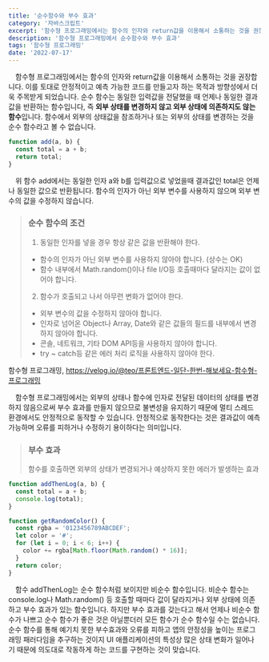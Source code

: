 ```yaml
---
title: '순수함수와 부수 효과'
category: '자바스크립트'
excerpt: '함수형 프로그래밍에서는 함수의 인자와 return값을 이용해서 소통하는 것을 권장합니다. 이를 토대로 안정적이고 예측 가능한 코드를 만들고자 하는 목적과 방향성에서 더욱 주목받게 되었습니다. 순수 함수는 동일한 입력값을 전달했을 때 언제나 동일한 결과값을 반환하는 함수입니다.'
description: '함수형 프로그래밍에서 순수함수와 부수 효과'
tags: '함수형 프로그래밍'
date: '2022-07-17'
---
```


&emsp;함수형 프로그래밍에서는 함수의 인자와 return값을 이용해서 소통하는 것을 권장합니다. 이를 토대로 안정적이고 예측 가능한 코드를 만들고자 하는 목적과 방향성에서 더욱 주목받게 되었습니다. 순수 함수는 동일한 입력값을 전달했을 때 언제나 동일한 결과값을 반환하는 함수입니다, 즉 **외부 상태를 변경하지 않고 외부 상태에 의존하지도 않는 함수**입니다. 함수에서 외부의 상태값을 참조하거나 또는 외부의 상태를 변경하는 것을 순수 함수라고 볼 수 없습니다.

```js
function add(a, b) {
  const total = a + b;
  return total;
}
```

&emsp;위 함수 add에서는 동일한 인자 a와 b를 입력값으로 넣었을때 결과값인 total은 언제나 동일한 값으로 반환됩니다. 함수의 인자가 아닌 외부 변수를 사용하지 않으며 외부 변수의 값을 수정하지 않습니다.

> ### 순수 함수의 조건
>
> 1.  동일한 인자를 넣을 경우 항상 같은 값을 반환해야 한다.
>
> - 함수의 인자가 아닌 외부 변수를 사용하지 않아야 합니다. (상수는 OK)
> - 함수 내부에서 Math.random()이나 file I/O등 호출때마다 달라지는 값이 없어야 합니다.
>
> 2.  함수가 호출되고 나서 아무런 변화가 없어야 한다.
>
> - 외부 변수의 값을 수정하지 않아야 합니다.
> - 인자로 넘어온 Object나 Array, Date와 같은 값들의 필드를 내부에서 변경하지 않아야 합니다.
> - 콘솔, 네트워크, 기타 DOM API등을 사용하지 않아야 합니다.
> - try ~ catch등 같은 에러 처리 로직을 사용하지 않아야 한다.

<span>함수형 프로그래밍, https://velog.io/@teo/프론트엔드-일단-한번-해보세요-함수형-프로그래밍</span>

&emsp;함수형 프로그래밍에서는 외부의 상태나 함수에 인자로 전달된 데이터의 상태를 변경하지 않음으로써 부수 효과를 만들지 않으므로 불변성을 유지하기 때문에 멀티 스레드 환경에서도 안정적으로 동작할 수 있습니다. 안정적으로 동작한다는 것은 결과값이 예측 가능하며 오류를 피하거나 수정하기 용이하다는 의미입니다.

> ### 부수 효과
>
> 함수를 호출하면 외부의 상태가 변경되거나 예상하지 못한 에러가 발생하는 효과

```js
function addThenLog(a, b) {
  const total = a + b;
  console.log(total);
}

function getRandomColor() {
  const rgba = '0123456789ABCDEF';
  let color = '#';
  for (let i = 0; i < 6; i++) {
    color += rgba[Math.floor(Math.random() * 16)];
  }
  return color;
}
```

&emsp;함수 addThenLog는 순수 함수처럼 보이지만 비순수 함수입니다. 비순수 함수는 console.log나 Math.random() 등 호출할 때마다 값이 달라지거나 외부 상태에 의존하고 부수 효과가 있는 함수입니다. 하지만 부수 효과를 갖는다고 해서 언제나 비순수 함수가 나쁘고 순수 함수가 좋은 것은 아닐뿐더러 모든 함수가 순수 함수일 수는 없습니다. 순수 함수를 통해 예기치 못한 부수효과와 오류를 피하고 앱의 안정성을 높이는 프로그래밍 패러다임을 추구하는 것이지 UI 애플리케이션의 특성상 많은 상태 변화가 일어나기 때문에 의도대로 작동하게 하는 코드를 구현하는 것이 맞습니다.
